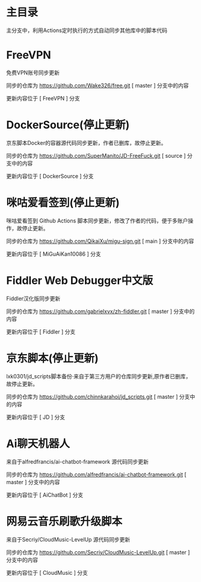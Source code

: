 # 主目录
主分支中，利用Actions定时执行的方式自动同步其他库中的脚本代码


# FreeVPN
免费VPN账号同步更新

同步的仓库为 https://github.com/Wake326/free.git   [ master ] 分支中的内容

更新内容位于 [ FreeVPN ] 分支

# DockerSource(停止更新)
京东脚本Docker的容器源代码同步更新，作者已删库，故停止更新。

同步的仓库为 https://github.com/SuperManito/JD-FreeFuck.git   [ source ] 分支中的内容

更新内容位于 [ DockerSource ] 分支

# 咪咕爱看签到(停止更新)
咪咕爱看签到 Github Actions 脚本同步更新，修改了作者的代码，便于多账户操作，故停止更新。

同步的仓库为 https://github.com/QikaiXu/migu-sign.git   [ main ] 分支中的内容

更新内容位于 [ MiGuAiKan10086 ] 分支

# Fiddler Web Debugger中文版
Fiddler汉化版同步更新

同步的仓库为 https://github.com/gabrielxvx/zh-fiddler.git   [ master ] 分支中的内容

更新内容位于 [ Fiddler ] 分支

# 京东脚本(停止更新)
lxk0301/jd_scripts脚本备份·来自于第三方用户的仓库同步更新,原作者已删库，故停止更新。

同步的仓库为 https://github.com/chinnkarahoi/jd_scripts.git   [ master ] 分支中的内容

更新内容位于 [ JD ] 分支

# Ai聊天机器人
来自于alfredfrancis/ai-chatbot-framework 源代码同步更新

同步的仓库为 https://github.com/alfredfrancis/ai-chatbot-framework.git   [ master ] 分支中的内容

更新内容位于 [ AiChatBot ] 分支

# 网易云音乐刷歌升级脚本
来自于Secriy/CloudMusic-LevelUp 源代码同步更新

同步的仓库为 https://github.com/Secriy/CloudMusic-LevelUp.git   [ master ] 分支中的内容

更新内容位于 [ CloudMusic ] 分支
